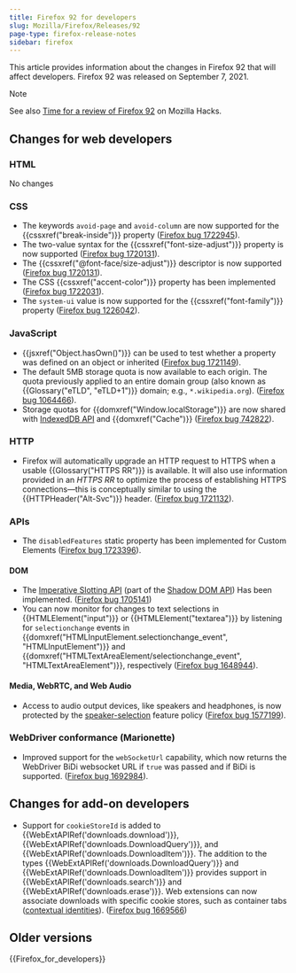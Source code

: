```yaml
---
title: Firefox 92 for developers
slug: Mozilla/Firefox/Releases/92
page-type: firefox-release-notes
sidebar: firefox
---
```


This article provides information about the changes in Firefox 92 that will affect developers. Firefox 92 was released on September 7, 2021.

> [!NOTE]
> See also [Time for a review of Firefox 92](https://hacks.mozilla.org/2021/09/time-for-a-review-of-firefox-92/) on Mozilla Hacks.

## Changes for web developers

### HTML

No changes

### CSS

- The keywords `avoid-page` and `avoid-column` are now supported for the {{cssxref("break-inside")}} property ([Firefox bug 1722945](https://bugzil.la/1722945)).
- The two-value syntax for the {{cssxref("font-size-adjust")}} property is now supported ([Firefox bug 1720131](https://bugzil.la/1720131)).
- The {{cssxref("@font-face/size-adjust")}} descriptor is now supported ([Firefox bug 1720131](https://bugzil.la/1720131)).
- The CSS {{cssxref("accent-color")}} property has been implemented ([Firefox bug 1722031](https://bugzil.la/1722031)).
- The `system-ui` value is now supported for the {{cssxref("font-family")}} property ([Firefox bug 1226042](https://bugzil.la/1226042)).

### JavaScript

- {{jsxref("Object.hasOwn()")}} can be used to test whether a property was defined on an object or inherited ([Firefox bug 1721149](https://bugzil.la/1721149)).
- The default 5MB storage quota is now available to each origin. The quota previously applied to an entire domain group (also known as {{Glossary("eTLD", "eTLD+1")}} domain; e.g., `*.wikipedia.org`). ([Firefox bug 1064466](https://bugzil.la/1064466)).
- Storage quotas for {{domxref("Window.localStorage")}} are now shared with [IndexedDB API](/en-US/docs/Web/API/IndexedDB_API) and {{domxref("Cache")}} ([Firefox bug 742822](https://bugzil.la/742822)).

### HTTP

- Firefox will automatically upgrade an HTTP request to HTTPS when a usable {{Glossary("HTTPS RR")}} is available.
  It will also use information provided in an _HTTPS RR_ to optimize the process of establishing HTTPS connections⁠—this is conceptually similar to using the {{HTTPHeader("Alt-Svc")}} header.
  ([Firefox bug 1721132](https://bugzil.la/1721132)).

### APIs

- The `disabledFeatures` static property has been implemented for Custom Elements ([Firefox bug 1723396](https://bugzil.la/1723396)).

#### DOM

- The [Imperative Slotting API](/en-US/docs/Web/API/HTMLSlotElement) (part of the [Shadow DOM API](/en-US/docs/Web/API/Web_components/Using_shadow_DOM)) Has been implemented. ([Firefox bug 1705141](https://bugzil.la/1705141))
- You can now monitor for changes to text selections in {{HTMLElement("input")}} or {{HTMLElement("textarea")}} by listening for `selectionchange` events in {{domxref("HTMLInputElement.selectionchange_event", "HTMLInputElement")}} and {{domxref("HTMLTextAreaElement/selectionchange_event", "HTMLTextAreaElement")}}, respectively ([Firefox bug 1648944](https://bugzil.la/1648944)).

#### Media, WebRTC, and Web Audio

- Access to audio output devices, like speakers and headphones, is now protected by the [speaker-selection](/en-US/docs/Web/HTTP/Reference/Headers/Permissions-Policy/speaker-selection) feature policy ([Firefox bug 1577199](https://bugzil.la/1577199)).

### WebDriver conformance (Marionette)

- Improved support for the `webSocketUrl` capability, which now returns the WebDriver BiDi websocket URL if `true` was passed and if BiDi is supported. ([Firefox bug 1692984](https://bugzil.la/1692984)).

## Changes for add-on developers

- Support for `cookieStoreId` is added to {{WebExtAPIRef('downloads.download')}}, {{WebExtAPIRef('downloads.DownloadQuery')}}, and {{WebExtAPIRef('downloads.DownloadItem')}}. The addition to the types {{WebExtAPIRef('downloads.DownloadQuery')}} and {{WebExtAPIRef('downloads.DownloadItem')}} provides support in {{WebExtAPIRef('downloads.search')}} and {{WebExtAPIRef('downloads.erase')}}. Web extensions can now associate downloads with specific cookie stores, such as container tabs ([contextual identities](/en-US/docs/Mozilla/Add-ons/WebExtensions/Work_with_contextual_identities)). ([Firefox bug 1669566](https://bugzil.la/1669566))

## Older versions

{{Firefox_for_developers}}
